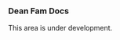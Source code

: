 <link rel="stylesheet" href="{{ site.baseurl }}/styles.css">

### Dean Fam Docs

This area is under development.
